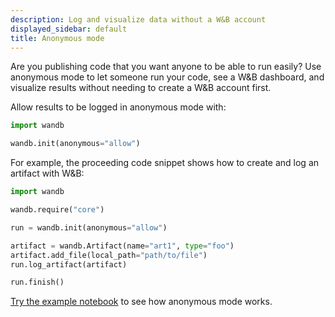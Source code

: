 ```yaml
---
description: Log and visualize data without a W&B account
displayed_sidebar: default
title: Anonymous mode
---
```


Are you publishing code that you want anyone to be able to run easily? Use anonymous mode to let someone run your code, see a W&B dashboard, and visualize results without needing to create a W&B account first.

Allow results to be logged in anonymous mode with: 

```python
import wandb

wandb.init(anonymous="allow")
```

For example, the proceeding code snippet shows how to create and log an artifact with W&B:

```python
import wandb

wandb.require("core")

run = wandb.init(anonymous="allow")

artifact = wandb.Artifact(name="art1", type="foo")
artifact.add_file(local_path="path/to/file")
run.log_artifact(artifact)

run.finish()
```

[Try the example notebook](https://colab.research.google.com/drive/1nQ3n8GD6pO-ySdLlQXgbz4wA3yXoSI7i) to see how anonymous mode works.
